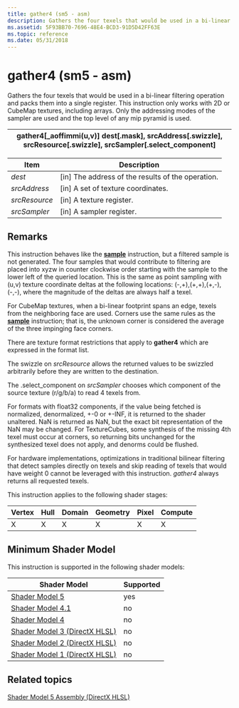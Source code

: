```yaml
---
title: gather4 (sm5 - asm)
description: Gathers the four texels that would be used in a bi-linear filtering operation and packs them into a single register.
ms.assetid: 5F93BB70-7696-48E4-BCD3-91D5D42FF63E
ms.topic: reference
ms.date: 05/31/2018
---
```


# gather4 (sm5 - asm)

Gathers the four texels that would be used in a bi-linear filtering operation and packs them into a single register. This instruction only works with 2D or CubeMap textures, including arrays. Only the addressing modes of the sampler are used and the top level of any mip pyramid is used.



| gather4\[\_aoffimmi(u,v)\] dest\[.mask\], srcAddress\[.swizzle\], srcResource\[.swizzle\], srcSampler\[.select\_component\] |
|-----------------------------------------------------------------------------------------------------------------------------|



 



| Item                                                                                                               | Description                                                    |
|--------------------------------------------------------------------------------------------------------------------|----------------------------------------------------------------|
| <span id="dest"></span><span id="DEST"></span>*dest*<br/>                                                    | \[in\] The address of the results of the operation.<br/> |
| <span id="srcAddress"></span><span id="srcaddress"></span><span id="SRCADDRESS"></span>*srcAddress*<br/>     | \[in\] A set of texture coordinates.<br/>                |
| <span id="srcResource"></span><span id="srcresource"></span><span id="SRCRESOURCE"></span>*srcResource*<br/> | \[in\] A texture register.<br/>                          |
| <span id="srcSampler"></span><span id="srcsampler"></span><span id="SRCSAMPLER"></span>*srcSampler*<br/>     | \[in\] A sampler register.<br/>                          |



 

## Remarks

This instruction behaves like the [**sample**](sample--sm4---asm-.md) instruction, but a filtered sample is not generated. The four samples that would contribute to filtering are placed into xyzw in counter clockwise order starting with the sample to the lower left of the queried location. This is the same as point sampling with (u,v) texture coordinate deltas at the following locations: (-,+),(+,+),(+,-),(-,-), where the magnitude of the deltas are always half a texel.

For CubeMap textures, when a bi-linear footprint spans an edge, texels from the neighboring face are used. Corners use the same rules as the [**sample**](sample--sm4---asm-.md) instruction; that is, the unknown corner is considered the average of the three impinging face corners.

There are texture format restrictions that apply to **gather4** which are expressed in the format list.

The swizzle on *srcResource* allows the returned values to be swizzled arbitrarily before they are written to the destination.

The .select\_component on *srcSampler* chooses which component of the source texture (r/g/b/a) to read 4 texels from.

For formats with float32 components, if the value being fetched is normalized, denormalized, +-0 or +-INF, it is returned to the shader unaltered. NaN is returned as NaN, but the exact bit representation of the NaN may be changed. For TextureCubes, some synthesis of the missing 4th texel must occur at corners, so returning bits unchanged for the synthesized texel does not apply, and denorms could be flushed.

For hardware implementations, optimizations in traditional bilinear filtering that detect samples directly on texels and skip reading of texels that would have weight 0 cannot be leveraged with this instruction. *gather4* always returns all requested texels.

This instruction applies to the following shader stages:



| Vertex | Hull | Domain | Geometry | Pixel | Compute |
|--------|------|--------|----------|-------|---------|
| X      | X    | X      | X        | X     | X       |



 

## Minimum Shader Model

This instruction is supported in the following shader models:



| Shader Model                                              | Supported |
|-----------------------------------------------------------|-----------|
| [Shader Model 5](d3d11-graphics-reference-sm5.md)        | yes       |
| [Shader Model 4.1](dx-graphics-hlsl-sm4.md)              | no        |
| [Shader Model 4](dx-graphics-hlsl-sm4.md)                | no        |
| [Shader Model 3 (DirectX HLSL)](dx-graphics-hlsl-sm3.md) | no        |
| [Shader Model 2 (DirectX HLSL)](dx-graphics-hlsl-sm2.md) | no        |
| [Shader Model 1 (DirectX HLSL)](dx-graphics-hlsl-sm1.md) | no        |



 

## Related topics

<dl> <dt>

[Shader Model 5 Assembly (DirectX HLSL)](shader-model-5-assembly--directx-hlsl-.md)
</dt> </dl>

 

 





